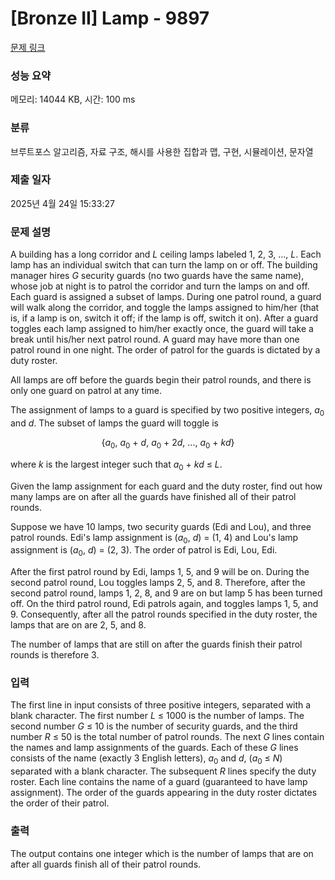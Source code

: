 # [Bronze II] Lamp - 9897 

[문제 링크](https://www.acmicpc.net/problem/9897) 

### 성능 요약

메모리: 14044 KB, 시간: 100 ms

### 분류

브루트포스 알고리즘, 자료 구조, 해시를 사용한 집합과 맵, 구현, 시뮬레이션, 문자열

### 제출 일자

2025년 4월 24일 15:33:27

### 문제 설명

<p>A building has a long corridor and <i>L</i> ceiling lamps labeled 1, 2, 3, ..., <i>L</i>. Each lamp has an individual switch that can turn the lamp on or off. The building manager hires <i>G</i> security guards (no two guards have the same name), whose job at night is to patrol the corridor and turn the lamps on and off. Each guard is assigned a subset of lamps. During one patrol round, a guard will walk along the corridor, and toggle the lamps assigned to him/her (that is, if a lamp is on, switch it off; if the lamp is off, switch it on). After a guard toggles each lamp assigned to him/her exactly once, the guard will take a break until his/her next patrol round. A guard may have more than one patrol round in one night. The order of patrol for the guards is dictated by a duty roster.</p>

<p>All lamps are off before the guards begin their patrol rounds, and there is only one guard on patrol at any time.</p>

<p>The assignment of lamps to a guard is specified by two positive integers, <i>a</i><sub>0</sub> and <i>d</i>. The subset of lamps the guard will toggle is</p>

<p style="text-align: center;">{<i>a</i><sub>0</sub>, <i>a</i><sub>0</sub> + <i>d</i>, <i>a</i><sub>0</sub> + 2<i>d</i>, ..., <i>a</i><sub>0</sub> + <i>kd</i>}</p>

<p>where <i>k</i> is the largest integer such that <i>a</i><sub>0</sub> + <i>kd</i> ≤ <i>L</i>.</p>

<p>Given the lamp assignment for each guard and the duty roster, find out how many lamps are on after all the guards have finished all of their patrol rounds.</p>

<p>Suppose we have 10 lamps, two security guards (Edi and Lou), and three patrol rounds. Edi's lamp assignment is (<i>a</i><sub>0</sub>, <i>d</i>) = (1, 4) and Lou's lamp assignment is (<i>a</i><sub>0</sub>, <i>d</i>) = (2, 3). The order of patrol is Edi, Lou, Edi.</p>

<p>After the first patrol round by Edi, lamps 1, 5, and 9 will be on. During the second patrol round, Lou toggles lamps 2, 5, and 8. Therefore, after the second patrol round, lamps 1, 2, 8, and 9 are on but lamp 5 has been turned off. On the third patrol round, Edi patrols again, and toggles lamps 1, 5, and 9. Consequently, after all the patrol rounds specified in the duty roster, the lamps that are on are 2, 5, and 8.</p>

<p>The number of lamps that are still on after the guards finish their patrol rounds is therefore 3.</p>

### 입력 

 <p>The first line in input consists of three positive integers, separated with a blank character. The first number <i>L</i> ≤ 1000 is the number of lamps. The second number <i>G</i> ≤ 10 is the number of security guards, and the third number <i>R</i> ≤ 50 is the total number of patrol rounds. The next <i>G</i> lines contain the names and lamp assignments of the guards. Each of these <i>G</i> lines consists of the name (exactly 3 English letters), <i>a</i><sub>0</sub> and <i>d</i>, (<i>a</i><sub>0</sub> ≤ <i>N</i>) separated with a blank character. The subsequent <i>R</i> lines specify the duty roster. Each line contains the name of a guard (guaranteed to have lamp assignment). The order of the guards appearing in the duty roster dictates the order of their patrol.</p>

### 출력 

 <p>The output contains one integer which is the number of lamps that are on after all guards finish all of their patrol rounds.</p>

